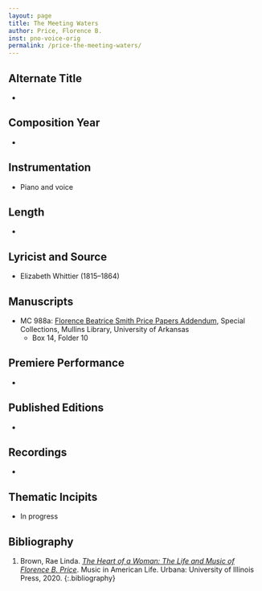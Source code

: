```yaml
---
layout: page
title: The Meeting Waters
author: Price, Florence B.
inst: pno-voice-orig
permalink: /price-the-meeting-waters/
---
```


## Alternate Title
- 

## Composition Year
- 

## Instrumentation
- Piano and voice

## Length
- 

## Lyricist and Source
- Elizabeth Whittier (1815&ndash;1864)

## Manuscripts
- MC 988a: <a href="https://uark.as.atlas-sys.com/repositories/2/resources/1522" target="_blank">Florence Beatrice Smith Price Papers Addendum</a>, Special Collections, Mullins Library, University of Arkansas
    * Box 14, Folder 10

## Premiere Performance
- 

## Published Editions
- 

## Recordings
- 

## Thematic Incipits
- In progress

## Bibliography
1. Brown, Rae Linda. <a href="https://www.worldcat.org/title/1122800180" target="_blank">*The Heart of a Woman: The Life and Music of Florence B. Price*</a>. Music in American Life. Urbana: University of Illinois Press, 2020.
{:.bibliography}
